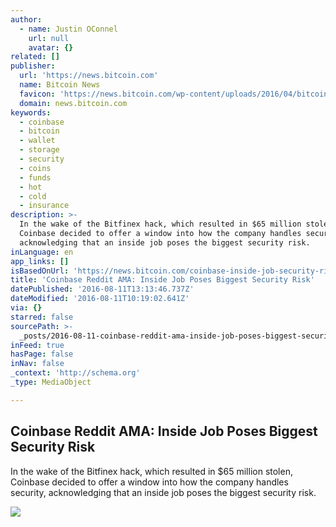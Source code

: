 ```yaml
---
author:
  - name: Justin OConnel
    url: null
    avatar: {}
related: []
publisher:
  url: 'https://news.bitcoin.com'
  name: Bitcoin News
  favicon: 'https://news.bitcoin.com/wp-content/uploads/2016/04/bitcoin_fav.png'
  domain: news.bitcoin.com
keywords:
  - coinbase
  - bitcoin
  - wallet
  - storage
  - security
  - coins
  - funds
  - hot
  - cold
  - insurance
description: >-
  In the wake of the Bitfinex hack, which resulted in $65 million stolen,
  Coinbase decided to offer a window into how the company handles security,
  acknowledging that an inside job poses the biggest security risk.
inLanguage: en
app_links: []
isBasedOnUrl: 'https://news.bitcoin.com/coinbase-inside-job-security-risk/'
title: 'Coinbase Reddit AMA: Inside Job Poses Biggest Security Risk'
datePublished: '2016-08-11T13:13:46.737Z'
dateModified: '2016-08-11T10:19:02.641Z'
via: {}
starred: false
sourcePath: >-
  _posts/2016-08-11-coinbase-reddit-ama-inside-job-poses-biggest-security-risk.md
inFeed: true
hasPage: false
inNav: false
_context: 'http://schema.org'
_type: MediaObject

---
```

<article style=""><h1>Coinbase Reddit AMA: Inside Job Poses Biggest Security Risk</h1><p>In the wake of the Bitfinex hack, which resulted in $65 million stolen, Coinbase decided to offer a window into how the company handles security, acknowledging that an inside job poses the biggest security risk.</p><img src="https://news.bitcoin.com/wp-content/uploads/2016/08/bitcoin-vault.jpg" /></article>
